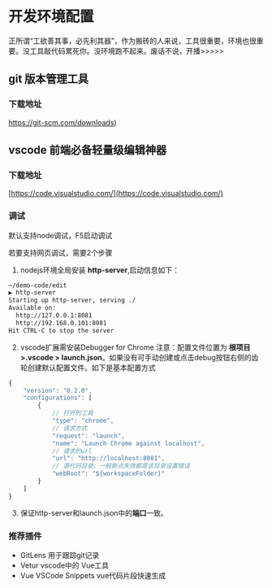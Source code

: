 # 开发环境配置

正所谓“工欲善其事，必先利其器”，作为搬砖的人来说，工具很重要，环境也很重要。没工具敲代码累死你。没环境跑不起来。废话不说，开播>>>>>

## git 版本管理工具 

### 下载地址
[https://git-scm.com/downloads)](https://git-scm.com/downloads)

## vscode 前端必备轻量级编辑神器

### 下载地址
[https://code.visualstudio.com/](https://code.visualstudio.com/)

### 调试
默认支持node调试，F5启动调试

若要支持网页调试，需要2个步骤
1. nodejs环境全局安装 **http-server**,启动信息如下：

```bash
~/demo-code/edit
▶ http-server
Starting up http-server, serving ./
Available on:
  http://127.0.0.1:8081
  http://192.168.0.101:8081
Hit CTRL-C to stop the server
```

2.  vscode扩展需安装Debugger for Chrome
注意：配置文件位置为 **根项目 >.vscode > launch.json**。如果没有可手动创建或点击debug按钮右侧的齿轮创建默认配置文件。如下是基本配置方式

```javascript
{
    "version": "0.2.0",
    "configurations": [
        {
            // 打开的工具
            "type": "chrome",
            // 请求方式
            "request": "launch",
            "name": "Launch Chrome against localhost",
            // 请求的url
            "url": "http://localhost:8081",
            // 源代码目录，一般断点失效都是该目录设置错误
            "webRoot": "${workspaceFolder}"
        }
    ]
}

```

3. 保证http-server和launch.json中的**端口**一致。

### 推荐插件
* GitLens 用于跟踪git记录
* Vetur vscode中的 Vue工具
* Vue VSCode Snippets vue代码片段快速生成